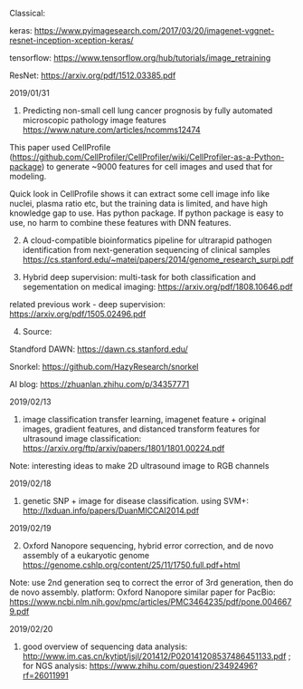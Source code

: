 Classical:

keras: https://www.pyimagesearch.com/2017/03/20/imagenet-vggnet-resnet-inception-xception-keras/

tensorflow: https://www.tensorflow.org/hub/tutorials/image_retraining

ResNet: https://arxiv.org/pdf/1512.03385.pdf


2019/01/31

1. Predicting non-small cell lung cancer prognosis by fully automated microscopic pathology image features https://www.nature.com/articles/ncomms12474

This paper used CellProfile (https://github.com/CellProfiler/CellProfiler/wiki/CellProfiler-as-a-Python-package) to generate ~9000 features for cell images and used that for modeling. 

Quick look in CellProfile shows it can extract some cell image info like nuclei, plasma ratio etc, but the training data is limited, and have high knowledge gap to use. Has python package. If python package is easy to use, no harm to combine these features with DNN features. 

2. A cloud-compatible bioinformatics pipeline for ultrarapid pathogen identification from next-generation sequencing of clinical samples 
https://cs.stanford.edu/~matei/papers/2014/genome_research_surpi.pdf

3. Hybrid deep supervision: multi-task for both classification and segementation on medical imaging: https://arxiv.org/pdf/1808.10646.pdf

related previous work - deep supervision: https://arxiv.org/pdf/1505.02496.pdf

4. Source:

Standford DAWN: https://dawn.cs.stanford.edu/

Snorkel: https://github.com/HazyResearch/snorkel

AI blog: https://zhuanlan.zhihu.com/p/34357771

2019/02/13

1. image classification transfer learning, imagenet feature +  original
images, gradient features, and distanced transform features for ultrasound image classification: https://arxiv.org/ftp/arxiv/papers/1801/1801.00224.pdf

Note: interesting ideas to make 2D ultrasound image to RGB channels

2019/02/18

1. genetic SNP + image for disease classification. using SVM+: http://lxduan.info/papers/DuanMICCAI2014.pdf

2019/02/19

2. Oxford Nanopore sequencing, hybrid error correction, and de novo assembly of a eukaryotic genome https://genome.cshlp.org/content/25/11/1750.full.pdf+html

Note: use 2nd generation seq to correct the error of 3rd generation, then do de novo assembly. platform: Oxford Nanopore
similar paper for PacBio: https://www.ncbi.nlm.nih.gov/pmc/articles/PMC3464235/pdf/pone.0046679.pdf

2019/02/20

1. good overview of sequencing data analysis: http://www.im.cas.cn/kytjpt/jsjl/201412/P020141208537486451133.pdf ; for NGS analysis: https://www.zhihu.com/question/23492496?rf=26011991





